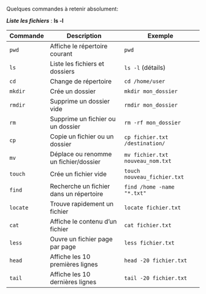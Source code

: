 Quelques commandes à retenir absolument:
 
**_Liste les fichiers_** : **ls -l**

| Commande  | Description | Exemple |
|-----------|------------|---------|
| `pwd`     | Affiche le répertoire courant | `pwd` |
| `ls`      | Liste les fichiers et dossiers | `ls -l` (détails) |
| `cd`      | Change de répertoire | `cd /home/user` |
| `mkdir`   | Crée un dossier | `mkdir mon_dossier` |
| `rmdir`   | Supprime un dossier vide | `rmdir mon_dossier` |
| `rm`      | Supprime un fichier ou un dossier | `rm -rf mon_dossier` |
| `cp`      | Copie un fichier ou un dossier | `cp fichier.txt /destination/` |
| `mv`      | Déplace ou renomme un fichier/dossier | `mv fichier.txt nouveau_nom.txt` |
| `touch`   | Crée un fichier vide | `touch nouveau_fichier.txt` |
| `find`    | Recherche un fichier dans un répertoire | `find /home -name "*.txt"` |
| `locate`  | Trouve rapidement un fichier | `locate fichier.txt` |
| `cat`     | Affiche le contenu d’un fichier | `cat fichier.txt` |
| `less`    | Ouvre un fichier page par page | `less fichier.txt` |
| `head`    | Affiche les 10 premières lignes | `head -20 fichier.txt` |
| `tail`    | Affiche les 10 dernières lignes | `tail -20 fichier.txt` |

